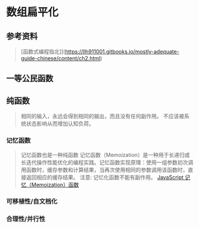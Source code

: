 # 数组扁平化
## 参考资料
> [函数式编程指北]](https://llh911001.gitbooks.io/mostly-adequate-guide-chinese/content/ch2.html)

## 一等公民函数

## 纯函数
> 相同的输入，永远会得到相同的输出，而且没有任何副作用。
> 不应该被系统状态影响从而增加认知负荷。
### 记忆函数
> 记忆函数也是一种纯函数
> 记忆函数（Memoization）是一种用于长递归或长迭代操作性能优化的编程实践。记忆函数实现原理：使用一组参数初次调用函数时，缓存参数和计算结果，当再次使用相同的参数调用该函数时，直接返回相应的缓存结果。
> 注意: 记忆化函数不能有副作用。
> [JavaScript 记忆（Memoization）函数](https://juejin.im/post/5cb8a0555188253238022b7c)

### 可移植性/自文档化

### 合理性/并行性